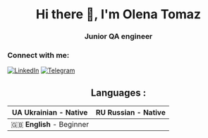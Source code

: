 <h1 align="center">Hi there  👋, I'm Olena Tomaz</h1>
<h3 align="center">Junior QA engineer</h3>

<!--
**OlenaTomaz/OlenaTomaz** is a ✨ _special_ ✨ repository because its `README.md` (this file) appears on your GitHub profile.

Here are some ideas to get you started:

- 🔭 I’m currently working on ...
- 🌱 I’m currently learning ...
- 👯 I’m looking to collaborate on ...
- 🤔 I’m looking for help with ...
- 💬 Ask me about ...
- 📫 How to reach me **tomazlena87@gmail.com**
- 😄 Pronouns: ...
- ⚡ Fun fact: **I am a Junior QA Engineer and recent graduate of the GoIT course. I have practical experience in manual testing and a strong desire to deepen my knowledge in this field. I am highly motivated to start my career in software testing, become a valuable part of a professional team, and contribute to delivering high-quality products.** />
-->
<h3 align="left">Connect with me:</h3>

[![LinkedIn](https://img.shields.io/badge/LinkedIn-0077B5?style=for-the-badge&logo=linkedin&logoColor=white)](https://www.linkedin.com/in/olena-tomaz-195445207/)
[![Telegram](https://img.shields.io/badge/Telegram-2CA5E0?style=for-the-badge&logo=telegram&logoColor=white)](https://t.me/tomaz_olena)

<h2 align="center">Languages :</h3>


| UA **Ukrainian** - Native |RU **Russian** - Native |
|---------------------------|------------------------------|
| 🇬🇧 **English** - Beginner |



